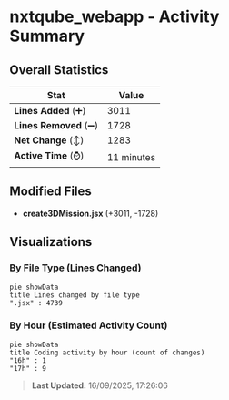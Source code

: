 # nxtqube_webapp - Activity Summary 

## Overall Statistics

| Stat                   | Value                                                             |
| ---------------------- | ----------------------------------------------------------------- |
| **Lines Added** (➕)   | 3011                                          |
| **Lines Removed** (➖) | 1728                                        |
| **Net Change** (↕)    | 1283                |
| **Active Time** (⌚)   | 11 minutes |


## Modified Files
- **create3DMission.jsx** (+3011, -1728)

## Visualizations

### By File Type (Lines Changed)

```mermaid
pie showData
title Lines changed by file type
".jsx" : 4739
```

### By Hour (Estimated Activity Count)

```mermaid
pie showData
title Coding activity by hour (count of changes)
"16h" : 1
"17h" : 9
```


> **Last Updated:** 16/09/2025, 17:26:06